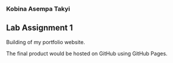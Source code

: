 ### Kobina Asempa Takyi

## Lab Assignment 1

Building of my portfolio website.

The final product would be hosted on GitHub using GitHub Pages.

